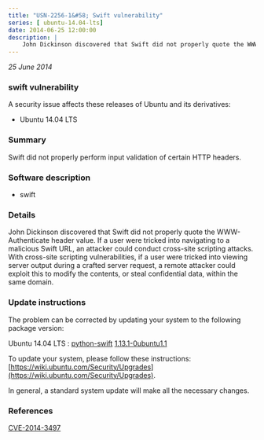 ```yaml
---
title: "USN-2256-1&#58; Swift vulnerability"
series: [ ubuntu-14.04-lts]
date: 2014-06-25 12:00:00
description: |
    John Dickinson discovered that Swift did not properly quote the WWW-Authenticate header value. If a user were tricked into navigating to a malicious Swift URL, an attacker could conduct cross-site scripting attacks. With cross-site scripting vulnerabilities, if a user were tricked into viewing server output during a crafted server request, a remote attacker could exploit this to modify the contents, or steal confidential data, within the same domain. 
--- 
```

 
 

*25 June 2014*

### swift vulnerability

A security issue affects these releases of Ubuntu and its derivatives:

* Ubuntu 14.04 LTS

### Summary

Swift did not properly perform input validation of certain HTTP headers. 

### Software description

* swift 

### Details

John Dickinson discovered that Swift did not properly quote the WWW-Authenticate header value. If a user were tricked into navigating to a malicious Swift URL, an attacker could conduct cross-site scripting attacks. With cross-site scripting vulnerabilities, if a user were tricked into viewing server output during a crafted server request, a remote attacker could exploit this to modify the contents, or steal confidential data, within the same domain. 

### Update instructions

The problem can be corrected by updating your system to the following package version:

Ubuntu 14.04 LTS
 : [python-swift](https://launchpad.net/ubuntu/+source/swift) <span> [1.13.1-0ubuntu1.1](https://launchpad.net/ubuntu/+source/swift/1.13.1-0ubuntu1.1) </span> 

To update your system, please follow these instructions: [https://wiki.ubuntu.com/Security/Upgrades](https://wiki.ubuntu.com/Security/Upgrades).

In general, a standard system update will make all the necessary changes. 

### References

 
 [CVE-2014-3497](http://people.ubuntu.com/~ubuntu-security/cve/CVE-2014-3497)
 

